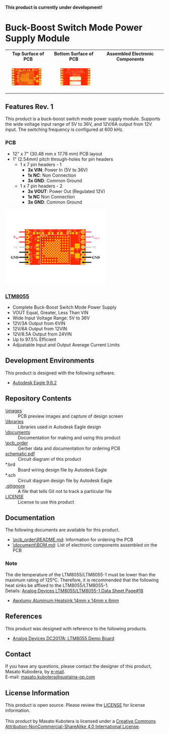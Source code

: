 <html lang="en">

<head>
	<meta charset="uft-8">
	<meta name="author" content="Masato Kubotera">
    <meta name="description" content="">
</head>

<body>
    <p><strong>This product is currently under development!</strong></p>
	<h1>Buck-Boost Switch Mode Power Supply Module</h1>
        <p>
            <table>
                <tr>
                    <th>Top Surface of PCB</th>
                    <th>Bottom Surface of PCB</th>
                    <th>Assembled Electronic Components</th>
                </tr>
                <tr>
                    <td><img src="./images/brd_top.png" width="160px"></td>
                    <td><img src="./images/brd_bottom.png" width="160px"></td>
                    <td><img src="" width="160px"></td>
                </tr>
            </table>
        </p>
	<h2>Features Rev. 1</h2>
        <p>
            This product is a buck-boost switch mode power supply module. Supports the wide voltage input range of 5V to 36V, and 12V/6A output from 12V input. The switching frequency is configured at 600 kHz.
        </p>
    <h3>PCB</h3>
        <p>
            <ul>
                <li>12" x 7" (30.48 mm x 17.78 mm) PCB layout</li>
                <li>1" (2.54mm) pitch through-holes for pin headers
                    <ul>
                        <li>1 x 7 pin headers - 1
                            <ul>
                                <li><strong>3x VIN</strong>: Power In (5V to 36V)</li>
                                <li><strong>1x NC</strong>: Non Connection</li>
                                <li><strong>3x GND</strong>: Common Ground</li>
                            </ul>
                        </li>
                        <li>1 x 7 pin headers - 2
                            <ul>
                                <li><strong>3x VOUT</strong>: Power Out (Regulated 12V)</li>
                                <li><strong>1x NC</strong> Non Connection</li>
                                <li><strong>3x GND</strong>: Common Ground</li>
                            </ul>
                        </li> 
                    </ul>
                </li>
            </ul>
            <img src="/images/pinout.png" width="320px">
        </p>
    <h3><a href="https://www.analog.com/en/products/ltm8055.html">LTM8055</a></h3>
        <p>
            <ul>
                <li>Complete Buck-Boost Switch Mode Power Supply</li>
                <li>VOUT Equal, Greater, Less Than VIN</li>
                <li>Wide Input Voltage Range: 5V to 36V</li>
                <li>12V/3A Output from 6VIN</li>
                <li>12V/6A Output from 12VIN</li>
                <li>12V/8.5A Output from 24VIN</li>
                <li>Up to 97.5% Efficient</li>
                <li>Adjustable Input and Output Average Current Limits</li>
            </ul>
        <p>
	<h2>Development Environments</h2>
    <p>
        This product is designed with the following software.
            <ul>
                <li><a href="https://www.autodesk.com/products/eagle/overview">Autodesk Eagle 9.6.2</a></li>
            </ul>
    </p>
    <h2>Repository Contents</h2>
        <p>
            <dl>
                <dt><a href="/images">\images</a></dt>
                <dd>PCB preview images and capture of design screen</dd>
                <dt><a href="/libraries">\libraries</a></dt>
                <dd>Libraries used in Autodesk Eagle design</dd>
                <dt><a href="/documents">\documents</a> </dt>
                <dd>Documentation for making and using this product</dd>
                <dt><a href="/pcb_order">\pcb_order</a> </dt>
                <dd>Gerber data and documentation for ordering PCB</dd>
                <dt><a href="/schematic.pdf">schematic.pdf</a></dt>
                <dd>Circuit diagram of this product</dd>
                <dt>*.brd</dt>
                <dd>Board wiring design file by Autodesk Eagle</dd>
                <dt>*.sch</dt>
                <dd>Circuit diagram design file by Autodesk Eagle</dd>
                <dt><a href="/.gitignore">.gitignore</a></dt>
                <dd>A file that tells Git not to track a particular file</dd>            <dt><a href="/LICENSE">LICENSE</a></dt>
                <dd>License to use this product</dd>
            </dl>
        </p>
    <h2>Documentation</h2>
        <p>
            The following documents are available for this product.
            <ul>
                <li><a href="/pcb_order/README.md">\pcb_order\README.md</a>: Information for ordering the PCB</li>
                <li><a href="/documents/BOM.md">\document\BOM.md</a>: List of electronic components assembled on the PCB</li>
            </ul>
        </p>
    <h3>Note</h3>
        <p>
            The die temperature of the LTM8055/LTM8055-1 must be lower than the maximum rating of 125°C. Therefore, it is recommended that the following heat sinks be affixed to the LTM8055/LTM8055-1.<br>
            Details: <a href="https://www.analog.com/media/en/technical-documentation/data-sheets/LTM8055-8055-1.pdf#page=18">Analog Devices LTM8055/LTM8055-1 Data Sheet Page#18</a>
            <ul>
                <li><a href="https://amzn.asia/d/5Kmnowi">Awxlumv Aluminum Heatsink 14mm x 14mm x 6mm</a></li>
            </ul>
        </p>
    <h2>References</h2>
        <p>
            This product was designed with reference to the following products.
            <ul>
                <li><a href="https://www.analog.com/jp/design-center/evaluation-hardware-and-software/evaluation-boards-kits/dc2017a.html">Analog Devices DC2017A: LTM8055 Demo Board</a></li>
            </ul>
        </p>
    <h2>Contact</h2>
        <p>
            If you have any questions, please contact the designer of this product, Masato Kubodera, by <a href="mailto:masato.kubotera@sustaina-op.com">e-mail</a>.<br>
            E-mail: <a href="mailto:masato.kubotera@sustaina-op.com">masato.kubotera@sustaina-op.com</a>
        </p>
    <h2>License Information</h2>
        <p>
            This product is open source. Please review the <a href="/LICENSE">LICENSE</a> for license information.<br>
            <br>
            This product by Masato Kubotera is licensed under a <a href="http://creativecommons.org/licenses/by-nc-sa/4.0/">Creative Commons Attribution-NonCommercial-ShareAlike 4.0 International License</a>.
        </p>
</body>
</html>

